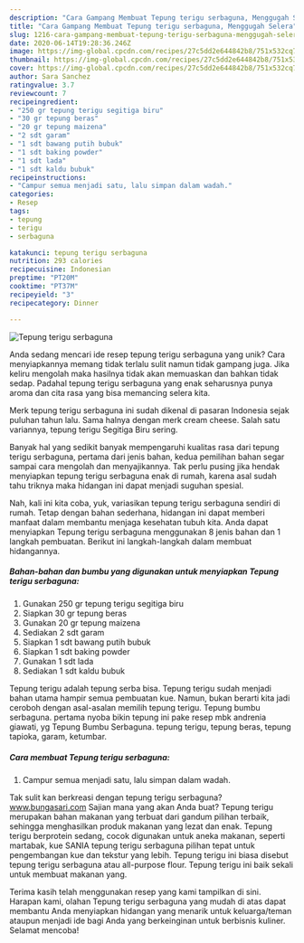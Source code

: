```yaml
---
description: "Cara Gampang Membuat Tepung terigu serbaguna, Menggugah Selera"
title: "Cara Gampang Membuat Tepung terigu serbaguna, Menggugah Selera"
slug: 1216-cara-gampang-membuat-tepung-terigu-serbaguna-menggugah-selera
date: 2020-06-14T19:28:36.246Z
image: https://img-global.cpcdn.com/recipes/27c5dd2e644842b8/751x532cq70/tepung-terigu-serbaguna-foto-resep-utama.jpg
thumbnail: https://img-global.cpcdn.com/recipes/27c5dd2e644842b8/751x532cq70/tepung-terigu-serbaguna-foto-resep-utama.jpg
cover: https://img-global.cpcdn.com/recipes/27c5dd2e644842b8/751x532cq70/tepung-terigu-serbaguna-foto-resep-utama.jpg
author: Sara Sanchez
ratingvalue: 3.7
reviewcount: 7
recipeingredient:
- "250 gr tepung terigu segitiga biru"
- "30 gr tepung beras"
- "20 gr tepung maizena"
- "2 sdt garam"
- "1 sdt bawang putih bubuk"
- "1 sdt baking powder"
- "1 sdt lada"
- "1 sdt kaldu bubuk"
recipeinstructions:
- "Campur semua menjadi satu, lalu simpan dalam wadah."
categories:
- Resep
tags:
- tepung
- terigu
- serbaguna

katakunci: tepung terigu serbaguna 
nutrition: 293 calories
recipecuisine: Indonesian
preptime: "PT20M"
cooktime: "PT37M"
recipeyield: "3"
recipecategory: Dinner

---
```



![Tepung terigu serbaguna](https://img-global.cpcdn.com/recipes/27c5dd2e644842b8/751x532cq70/tepung-terigu-serbaguna-foto-resep-utama.jpg)

Anda sedang mencari ide resep tepung terigu serbaguna yang unik? Cara menyiapkannya memang tidak terlalu sulit namun tidak gampang juga. Jika keliru mengolah maka hasilnya tidak akan memuaskan dan bahkan tidak sedap. Padahal tepung terigu serbaguna yang enak seharusnya punya aroma dan cita rasa yang bisa memancing selera kita.

Merk tepung terigu serbaguna ini sudah dikenal di pasaran Indonesia sejak puluhan tahun lalu. Sama halnya dengan merk cream cheese. Salah satu variannya, tepung terigu Segitiga Biru sering.

Banyak hal yang sedikit banyak mempengaruhi kualitas rasa dari tepung terigu serbaguna, pertama dari jenis bahan, kedua pemilihan bahan segar sampai cara mengolah dan menyajikannya. Tak perlu pusing jika hendak menyiapkan tepung terigu serbaguna enak di rumah, karena asal sudah tahu triknya maka hidangan ini dapat menjadi suguhan spesial.


Nah, kali ini kita coba, yuk, variasikan tepung terigu serbaguna sendiri di rumah. Tetap dengan bahan sederhana, hidangan ini dapat memberi manfaat dalam membantu menjaga kesehatan tubuh kita. Anda dapat menyiapkan Tepung terigu serbaguna menggunakan 8 jenis bahan dan 1 langkah pembuatan. Berikut ini langkah-langkah dalam membuat hidangannya.

<!--inarticleads1-->

##### Bahan-bahan dan bumbu yang digunakan untuk menyiapkan Tepung terigu serbaguna:

1. Gunakan 250 gr tepung terigu segitiga biru
1. Siapkan 30 gr tepung beras
1. Gunakan 20 gr tepung maizena
1. Sediakan 2 sdt garam
1. Siapkan 1 sdt bawang putih bubuk
1. Siapkan 1 sdt baking powder
1. Gunakan 1 sdt lada
1. Sediakan 1 sdt kaldu bubuk


Tepung terigu adalah tepung serba bisa. Tepung terigu sudah menjadi bahan utama hampir semua pembuatan kue. Namun, bukan berarti kita jadi ceroboh dengan asal-asalan memilih tepung terigu. Tepung bumbu serbaguna. pertama nyoba bikin tepung ini pake resep mbk andrenia giawati, yg Tepung Bumbu Serbaguna. tepung terigu, tepung beras, tepung tapioka, garam, ketumbar. 

<!--inarticleads2-->

##### Cara membuat Tepung terigu serbaguna:

1. Campur semua menjadi satu, lalu simpan dalam wadah.


Tak sulit kan berkreasi dengan tepung terigu serbaguna? www.bungasari.com Sajian mana yang akan Anda buat? Tepung terigu merupakan bahan makanan yang terbuat dari gandum pilihan terbaik, sehingga menghasilkan produk makanan yang lezat dan enak. Tepung terigu berprotein sedang, cocok digunakan untuk aneka makanan, seperti martabak, kue SANIA tepung terigu serbaguna pilihan tepat untuk pengembangan kue dan tekstur yang lebih. Tepung terigu ini biasa disebut tepung terigu serbaguna atau all-purpose flour. Tepung terigu ini baik sekali untuk membuat makanan yang. 

Terima kasih telah menggunakan resep yang kami tampilkan di sini. Harapan kami, olahan Tepung terigu serbaguna yang mudah di atas dapat membantu Anda menyiapkan hidangan yang menarik untuk keluarga/teman ataupun menjadi ide bagi Anda yang berkeinginan untuk berbisnis kuliner. Selamat mencoba!
